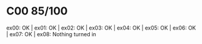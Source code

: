 # C00 85/100
ex00: OK | ex01: OK | ex02: OK | ex03: OK | ex04: OK | ex05: OK | ex06: OK | ex07: OK | ex08: Nothing turned in
